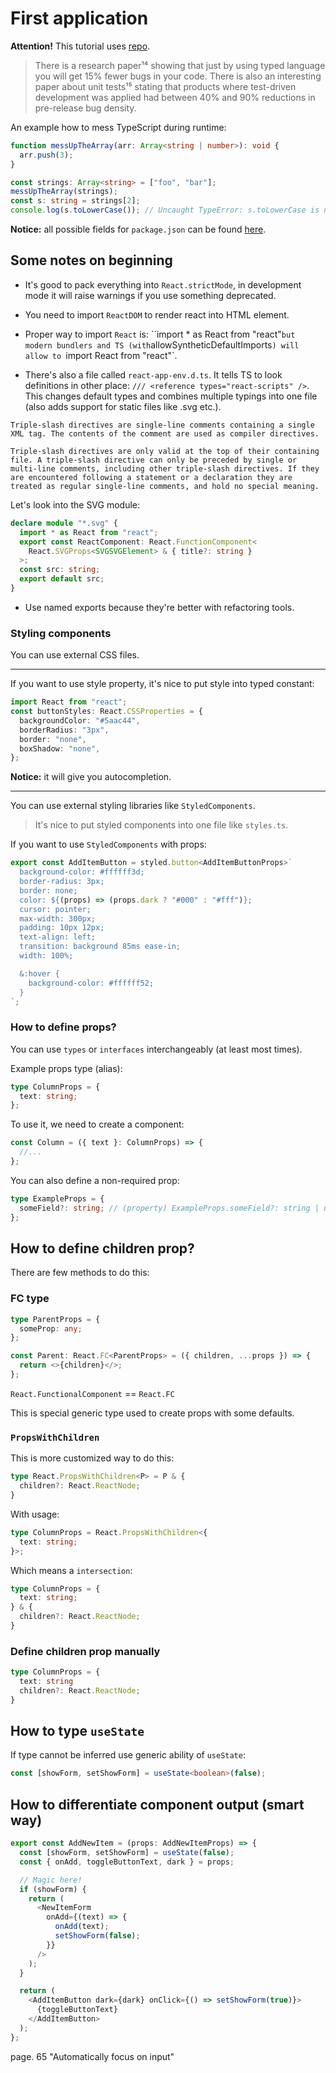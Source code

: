 # First application

**Attention!** This tutorial uses [repo](https://github.com/fedek6/fullstack-react-with-ts).

> There is a research paper¹⁴ showing that just by using typed language you will get 15% fewer bugs in your code. There is also an interesting paper about unit tests¹⁵ stating that products where test-driven development was applied had between 40% and 90% reductions in pre-release bug density.

An example how to mess TypeScript during runtime:

```ts
function messUpTheArray(arr: Array<string | number>): void {
  arr.push(3);
}

const strings: Array<string> = ["foo", "bar"];
messUpTheArray(strings);
const s: string = strings[2];
console.log(s.toLowerCase()); // Uncaught TypeError: s.toLowerCase is not a function
```

**Notice:** all possible fields for `package.json` can be found [here](https://docs.npmjs.com/cli/v8/configuring-npm/package-json).

## Some notes on beginning

- It's good to pack everything into `React.strictMode`, in development mode it will raise warnings if you use something deprecated.

- You need to import `ReactDOM` to render react into HTML element.

- Proper way to import `React` is: ``import * as React from "react"` but modern bundlers and TS (with `allowSyntheticDefaultImports`) will allow to `import React from "react"`.

- There's also a file called `react-app-env.d.ts`. It tells TS to look definitions in other place: `/// <reference types="react-scripts" />`. This changes default types and combines multiple typings into one file (also adds support for static files like .svg etc.).

```
Triple-slash directives are single-line comments containing a single XML tag. The contents of the comment are used as compiler directives.

Triple-slash directives are only valid at the top of their containing file. A triple-slash directive can only be preceded by single or multi-line comments, including other triple-slash directives. If they are encountered following a statement or a declaration they are treated as regular single-line comments, and hold no special meaning.
```

Let's look into the SVG module:

```ts
declare module "*.svg" {
  import * as React from "react";
  export const ReactComponent: React.FunctionComponent<
    React.SVGProps<SVGSVGElement> & { title?: string }
  >;
  const src: string;
  export default src;
}
```

- Use named exports because they're better with refactoring tools.

### Styling components

You can use external CSS files.

---

If you want to use style property, it's nice to put style into typed constant:

```ts
import React from "react";
const buttonStyles: React.CSSProperties = {
  backgroundColor: "#5aac44",
  borderRadius: "3px",
  border: "none",
  boxShadow: "none",
};
```

**Notice:** it will give you autocompletion.

---

You can use external styling libraries like `StyledComponents`.

> It's nice to put styled components into one file like `styles.ts`.

If you want to use `StyledComponents` with props:

```ts
export const AddItemButton = styled.button<AddItemButtonProps>`
  background-color: #ffffff3d;
  border-radius: 3px;
  border: none;
  color: ${(props) => (props.dark ? "#000" : "#fff")};
  cursor: pointer;
  max-width: 300px;
  padding: 10px 12px;
  text-align: left;
  transition: background 85ms ease-in;
  width: 100%;

  &:hover {
    background-color: #ffffff52;
  }
`;
```

### How to define props?

You can use `types` or `interfaces` interchangeably (at least most times).

Example props type (alias):

```ts
type ColumnProps = {
  text: string;
};
```

To use it, we need to create a component:

```ts
const Column = ({ text }: ColumnProps) => {
  //...
};
```

You can also define a non-required prop:

```ts
type ExampleProps = {
  someField?: string; // (property) ExampleProps.someField?: string | undefined
};
```

## How to define children prop?

There are few methods to do this:

### FC type

```ts
type ParentProps = {
  someProp: any;
};

const Parent: React.FC<ParentProps> = ({ children, ...props }) => {
  return <>{children}</>;
};
```

`React.FunctionalComponent` == `React.FC`

This is special generic type used to create props with some defaults.

### `PropsWithChildren`

This is more customized way to do this:

```ts
type React.PropsWithChildren<P> = P & {
  children?: React.ReactNode;
}
```

With usage:

```ts
type ColumnProps = React.PropsWithChildren<{
  text: string;
}>;
```

Which means a `intersection`:

```ts
type ColumnProps = {
  text: string;
} & {
  children?: React.ReactNode;
}
```

### Define children prop manually

```ts
type ColumnProps = {
  text: string
  children?: React.ReactNode;
}
```

## How to type `useState`

If type cannot be inferred use generic ability of `useState`:

```ts
const [showForm, setShowForm] = useState<boolean>(false);
```

## How to differentiate component output (smart way)

```ts
export const AddNewItem = (props: AddNewItemProps) => {
  const [showForm, setShowForm] = useState(false);
  const { onAdd, toggleButtonText, dark } = props;

  // Magic here!
  if (showForm) {
    return (
      <NewItemForm
        onAdd={(text) => {
          onAdd(text);
          setShowForm(false);
        }}
      />
    );
  }

  return (
    <AddItemButton dark={dark} onClick={() => setShowForm(true)}>
      {toggleButtonText}
    </AddItemButton>
  );
};
```

page. 65 "Automatically focus on input"